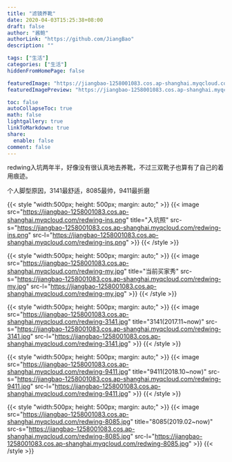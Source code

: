 ```yaml
---
title: "滤镜养靴"
date: 2020-04-03T15:25:38+08:00
draft: false
author: "酱鲍"
authorLink: "https://github.com/JiangBao"
description: ""

tags: ["生活"]
categories: ["生活"]
hiddenFromHomePage: false

featuredImage: "https://jiangbao-1258001083.cos.ap-shanghai.myqcloud.com/bg-redwing-banner.jpg"
featuredImagePreview: "https://jiangbao-1258001083.cos.ap-shanghai.myqcloud.com/bg-redwing-banner.jpg"

toc: false
autoCollapseToc: true
math: false
lightgallery: true
linkToMarkdown: true
share:
  enable: false
comment: false
---
```

redwing入坑两年半，好像没有很认真地去养靴，不过三双靴子也算有了自己的着用痕迹。

个人脚型原因，3141最舒适，8085最帅，9411最折磨
<!--more-->

{{< style "width:500px; height: 500px; margin: auto;" >}}
  {{< image src="https://jiangbao-1258001083.cos.ap-shanghai.myqcloud.com/redwing-ins.png" title="入坑照" src-s="https://jiangbao-1258001083.cos.ap-shanghai.myqcloud.com/redwing-ins.png" src-l="https://jiangbao-1258001083.cos.ap-shanghai.myqcloud.com/redwing-ins.png" >}}
{{< /style >}}

{{< style "width:500px; height: 500px; margin: auto;" >}}
  {{< image src="https://jiangbao-1258001083.cos.ap-shanghai.myqcloud.com/redwing-my.jpg" title="当前买家秀" src-s="https://jiangbao-1258001083.cos.ap-shanghai.myqcloud.com/redwing-my.jpg" src-l="https://jiangbao-1258001083.cos.ap-shanghai.myqcloud.com/redwing-my.jpg" >}}
{{< /style >}}

{{< style "width:500px; height: 500px; margin: auto;" >}}
  {{< image src="https://jiangbao-1258001083.cos.ap-shanghai.myqcloud.com/redwing-3141.jpg" title="3141(2017.11~now)" src-s="https://jiangbao-1258001083.cos.ap-shanghai.myqcloud.com/redwing-3141.jpg" src-l="https://jiangbao-1258001083.cos.ap-shanghai.myqcloud.com/redwing-3141.jpg" >}}
{{< /style >}}

{{< style "width:500px; height: 500px; margin: auto;" >}}
  {{< image src="https://jiangbao-1258001083.cos.ap-shanghai.myqcloud.com/redwing-9411.jpg" title="9411(2018.10~now)" src-s="https://jiangbao-1258001083.cos.ap-shanghai.myqcloud.com/redwing-9411.jpg" src-l="https://jiangbao-1258001083.cos.ap-shanghai.myqcloud.com/redwing-9411.jpg" >}}
{{< /style >}}

{{< style "width:500px; height: 500px; margin: auto;" >}}
  {{< image src="https://jiangbao-1258001083.cos.ap-shanghai.myqcloud.com/redwing-8085.jpg" title="8085(2019.02~now)" src-s="https://jiangbao-1258001083.cos.ap-shanghai.myqcloud.com/redwing-8085.jpg" src-l="https://jiangbao-1258001083.cos.ap-shanghai.myqcloud.com/redwing-8085.jpg" >}}
{{< /style >}}
